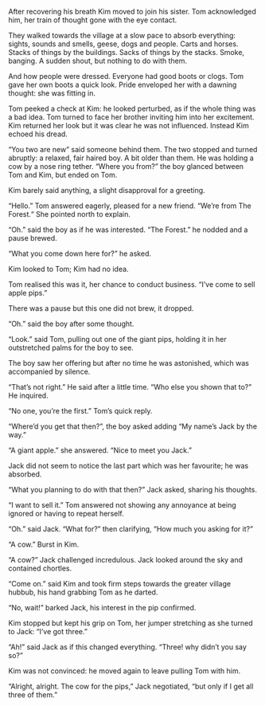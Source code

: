 After recovering his breath Kim moved to join his sister. Tom acknowledged him, her train of thought gone with the eye contact.

They walked towards the village at a slow pace to absorb everything: sights, sounds and smells, geese, dogs and people. Carts and horses. Stacks of things by the buildings. Sacks of things by the stacks. Smoke, banging. A sudden shout, but nothing to do with them.

And how people were dressed. Everyone had good boots or clogs. Tom gave her own boots a quick look. Pride enveloped her with a dawning thought: she was fitting in.

Tom peeked a check at Kim: he looked perturbed, as if the whole thing was a bad idea. Tom turned to face her brother inviting him into her excitement. Kim returned her look but it was clear he was not influenced. Instead Kim echoed his dread.

“You two are new” said someone behind them. The two stopped and turned abruptly: a relaxed, fair haired boy. A bit older than them. He was holding a cow by a nose ring tether. “Where you from?” the boy glanced between Tom and Kim, but ended on Tom.

Kim barely said anything, a slight disapproval for a greeting.

“Hello.” Tom answered eagerly, pleased for a new friend. “We’re from The Forest.“ She pointed north to explain.

“Oh.” said the boy as if he was interested. “The Forest.” he nodded and a pause brewed. 

“What you come down here for?” he asked.

Kim looked to Tom; Kim had no idea.

Tom realised this was it, her chance to conduct business. “I’ve come to sell apple pips.”

There was a pause but this one did not brew, it dropped.

“Oh.” said the boy after some thought.

“Look.” said Tom, pulling out one of the giant pips, holding it in her outstretched palms for the boy to see.

The boy saw her offering but after no time he was astonished, which was accompanied by silence.

“That’s not right.” He said after a little time. “Who else you shown that to?” He inquired.

“No one, you’re the first.” Tom’s quick reply.

“Where’d you get that then?”, the boy asked adding “My name’s Jack by the way.”

“A giant apple.” she answered. “Nice to meet you Jack.”

Jack did not seem to notice the last part which was her favourite; he was absorbed.

“What you planning to do with that then?” Jack asked, sharing his thoughts.

“I want to sell it.” Tom answered not showing any annoyance at being ignored or having to repeat herself.

“Oh.” said Jack. “What for?” then clarifying, “How much you asking for it?”

“A cow.” Burst in Kim.

“A cow?” Jack challenged incredulous. Jack looked around the sky and contained chortles.

“Come on.” said Kim and took firm steps towards the greater village hubbub, his hand grabbing Tom as he darted.

“No, wait!” barked Jack, his interest in the pip confirmed.

Kim stopped but kept his grip on Tom, her jumper stretching as she turned to Jack: “I’ve got three.”

“Ah!” said Jack as if this changed everything. “Three! why didn’t you say so?” 

Kim was not convinced: he moved again to leave pulling Tom with him.

“Alright, alright. The cow for the pips,” Jack negotiated, “but only if I get all three of them.”